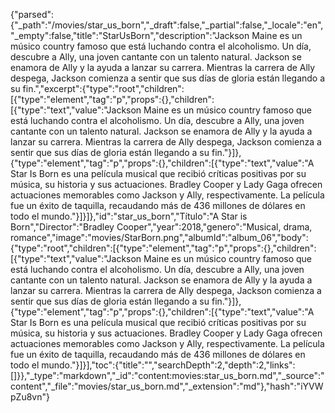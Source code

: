 {"parsed":{"_path":"/movies/star_us_born","_draft":false,"_partial":false,"_locale":"en","_empty":false,"title":"StarUsBorn","description":"Jackson Maine es un músico country famoso que está luchando contra el alcoholismo. Un día, descubre a Ally, una joven cantante con un talento natural. Jackson se enamora de Ally y la ayuda a lanzar su carrera. Mientras la carrera de Ally despega, Jackson comienza a sentir que sus días de gloria están llegando a su fin.","excerpt":{"type":"root","children":[{"type":"element","tag":"p","props":{},"children":[{"type":"text","value":"Jackson Maine es un músico country famoso que está luchando contra el alcoholismo. Un día, descubre a Ally, una joven cantante con un talento natural. Jackson se enamora de Ally y la ayuda a lanzar su carrera. Mientras la carrera de Ally despega, Jackson comienza a sentir que sus días de gloria están llegando a su fin."}]},{"type":"element","tag":"p","props":{},"children":[{"type":"text","value":"A Star Is Born es una película musical que recibió críticas positivas por su música, su historia y sus actuaciones. Bradley Cooper y Lady Gaga ofrecen actuaciones memorables como Jackson y Ally, respectivamente. La película fue un éxito de taquilla, recaudando más de 436 millones de dólares en todo el mundo."}]}]},"id":"star_us_born","Título":"A Star is Born","Director":"Bradley Cooper","year":2018,"genero":"Musical, drama, romance","image":"movies/StarBorn.png","albumId":"album_06","body":{"type":"root","children":[{"type":"element","tag":"p","props":{},"children":[{"type":"text","value":"Jackson Maine es un músico country famoso que está luchando contra el alcoholismo. Un día, descubre a Ally, una joven cantante con un talento natural. Jackson se enamora de Ally y la ayuda a lanzar su carrera. Mientras la carrera de Ally despega, Jackson comienza a sentir que sus días de gloria están llegando a su fin."}]},{"type":"element","tag":"p","props":{},"children":[{"type":"text","value":"A Star Is Born es una película musical que recibió críticas positivas por su música, su historia y sus actuaciones. Bradley Cooper y Lady Gaga ofrecen actuaciones memorables como Jackson y Ally, respectivamente. La película fue un éxito de taquilla, recaudando más de 436 millones de dólares en todo el mundo."}]}],"toc":{"title":"","searchDepth":2,"depth":2,"links":[]}},"_type":"markdown","_id":"content:movies:star_us_born.md","_source":"content","_file":"movies/star_us_born.md","_extension":"md"},"hash":"iYVWpZu8vn"}